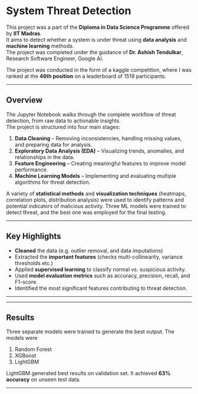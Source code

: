 # System Threat Detection

This project was a part of the **Diploma in Data Science Programme** offered by **IIT Madras**.  
It aims to detect whether a system is under threat using **data analysis** and **machine learning** methods.  
The project was completed under the guidance of **Dr. Ashish Tendulkar**, Research Software Engineer, Google AI.

The project was conducted in the form of a kaggle competition, where I was ranked at the **46th position** on a leaderboard of 1519 participants.

---

## Overview
The Jupyter Notebook walks through the complete workflow of threat detection, from raw data to actionable insights.  
The project is structured into four main stages:

1. **Data Cleaning** – Removing inconsistencies, handling missing values, and preparing data for analysis.
2. **Exploratory Data Analysis (EDA)** – Visualizing trends, anomalies, and relationships in the data.
3. **Feature Engineering** – Creating meaningful features to improve model performance.
4. **Machine Learning Models** – Implementing and evaluating multiple algorithms for threat detection.

A variety of **statistical methods** and **visualization techniques** (heatmaps, correlation plots, distribution analysis) were used to identify patterns and potential indicators of malicious activity. Three ML models were trained to detect threat, and the best one was employed for the final testing. 

---

## Key Highlights
- **Cleaned** the data (e.g. outlier removal, and data imputations)
- Extracted the **important features** (checks multi-collinearity, variance thresholds etc.)
- Applied **supervised learning** to classify normal vs. suspicious activity.
- Used **model evaluation metrics** such as accuracy, precision, recall, and F1-score.
- Identified the most significant features contributing to threat detection.

---

---

## Results
Three separate models were trained to generate the best output. The models were 
1. Random Forest
2. XGBoost
3. LightGBM

LightGBM generated best results on validation set. It achieved **63% accuracy** on unseen test data.

---
